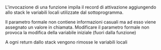 
L'invocazione di una funzione impila il record di attivazione
aggiungendo allo stack le variabili locali utilizzate dal sottoprogramma.

Il parametro formale non contiene informazioni casuali ma ad esso viene assegnato un valore in chiamata. Modificare il parametro formale non provoca la modifica della variabile iniziale (fuori dalla funzione)

A ogni return dallo stack vengono rimosse le variabili locali